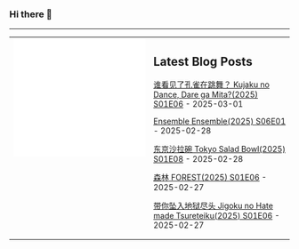 ### Hi there 👋

<!--
**etng/etng** is a ✨ _special_ ✨ repository because its `README.md` (this file) appears on your GitHub profile.

Here are some ideas to get you started:

- 🔭 I’m currently working on ...
- 🌱 I’m currently learning ...
- 👯 I’m looking to collaborate on ...
- 🤔 I’m looking for help with ...
- 💬 Ask me about ...
- 📫 How to reach me: ...
- 😄 Pronouns: ...
- ⚡ Fun fact: ...
-->


---

<table>
<tr>
<td valign="top" width="50%">
<img src="metrics.svg" alt="Metric" />
</td>
<td valign="top" width="50%">

## Latest Blog Posts
<!-- blog start -->
[谁看见了孔雀在跳舞？ Kujaku no Dance, Dare ga Mita?(2025) S01E06](http://www.fanxinzhui.com/rr/2611#S01E06) - 2025-03-01

[Ensemble Ensemble(2025) S06E01](http://www.fanxinzhui.com/rr/2609#S06E01) - 2025-02-28

[东京沙拉碗 Tokyo Salad Bowl(2025) S01E08](http://www.fanxinzhui.com/rr/2600#S01E08) - 2025-02-28

[森林 FOREST(2025) S01E06](http://www.fanxinzhui.com/rr/2605#S01E06) - 2025-02-27

[带你坠入地狱尽头 Jigoku no Hate made Tsureteiku(2025) S01E06](http://www.fanxinzhui.com/rr/2608#S01E06) - 2025-02-27
<!-- blog end -->

</td></tr></table>

